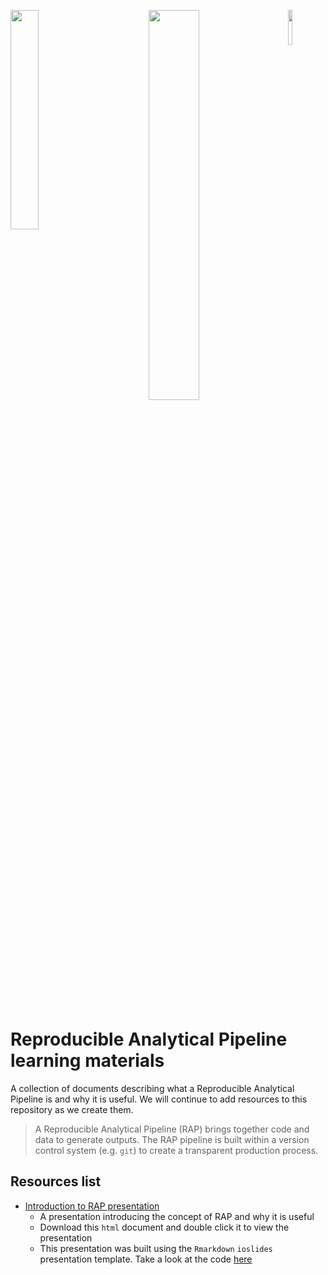 <img align="left" src="images/logos/DataScienceCampus_logo.png" width=30%>&nbsp;&nbsp;&nbsp;&nbsp;&nbsp;&nbsp;&nbsp;&nbsp;&nbsp;&nbsp;&nbsp;&nbsp;&nbsp;&nbsp;&nbsp;&nbsp;
<img src="images/logos/ONS_logo.webp" width=40%>
<img align="right" src="images/logos/DFID_logo.png" width=12%>

<br/>

# Reproducible Analytical Pipeline learning materials

A collection of documents describing what a Reproducible Analytical Pipeline is and why it is useful. We will continue to add resources to this repository as we create them.

> A Reproducible Analytical Pipeline (RAP) brings together code and data to generate outputs. The RAP pipeline is built within a version control system (e.g. `git`) to create a transparent production process.

## Resources list
- [Introduction to RAP presentation](https://github.com/datasciencecampus/gov-uk-rap-materials/blob/master/gov-uk-rap-project-materials.html)
    * A presentation introducing the concept of RAP and why it is useful
    * Download this `html` document and double click it to view the presentation
    * This presentation was built using the `Rmarkdown` `ioslides` presentation template. Take a look at the code [here](https://github.com/datasciencecampus/gov-uk-rap-materials/blob/master/gov-uk-rap-project-materials.Rmd)
